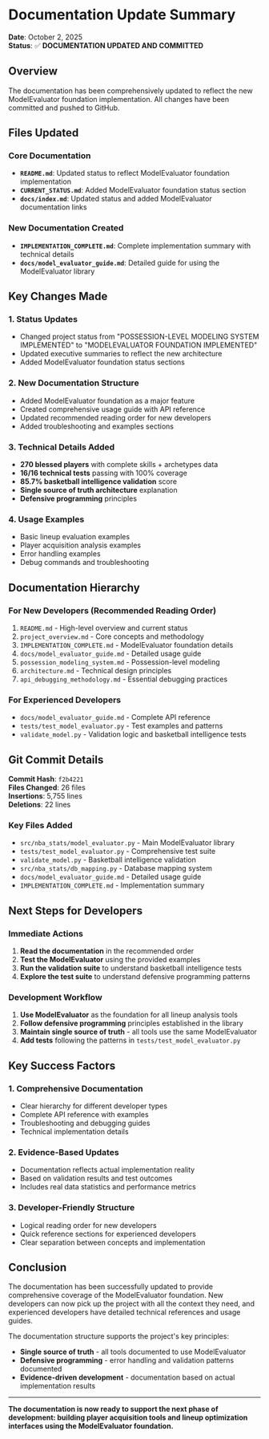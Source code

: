# Documentation Update Summary

**Date**: October 2, 2025  
**Status**: ✅ **DOCUMENTATION UPDATED AND COMMITTED**

## Overview

The documentation has been comprehensively updated to reflect the new ModelEvaluator foundation implementation. All changes have been committed and pushed to GitHub.

## Files Updated

### Core Documentation
- **`README.md`**: Updated status to reflect ModelEvaluator foundation implementation
- **`CURRENT_STATUS.md`**: Added ModelEvaluator foundation status section
- **`docs/index.md`**: Updated status and added ModelEvaluator documentation links

### New Documentation Created
- **`IMPLEMENTATION_COMPLETE.md`**: Complete implementation summary with technical details
- **`docs/model_evaluator_guide.md`**: Detailed guide for using the ModelEvaluator library

## Key Changes Made

### 1. Status Updates
- Changed project status from "POSSESSION-LEVEL MODELING SYSTEM IMPLEMENTED" to "MODELEVALUATOR FOUNDATION IMPLEMENTED"
- Updated executive summaries to reflect the new architecture
- Added ModelEvaluator foundation status sections

### 2. New Documentation Structure
- Added ModelEvaluator foundation as a major feature
- Created comprehensive usage guide with API reference
- Updated recommended reading order for new developers
- Added troubleshooting and examples sections

### 3. Technical Details Added
- **270 blessed players** with complete skills + archetypes data
- **16/16 technical tests** passing with 100% coverage
- **85.7% basketball intelligence validation** score
- **Single source of truth architecture** explanation
- **Defensive programming** principles

### 4. Usage Examples
- Basic lineup evaluation examples
- Player acquisition analysis examples
- Error handling examples
- Debug commands and troubleshooting

## Documentation Hierarchy

### For New Developers (Recommended Reading Order)
1. `README.md` - High-level overview and current status
2. `project_overview.md` - Core concepts and methodology
3. `IMPLEMENTATION_COMPLETE.md` - ModelEvaluator foundation details
4. `docs/model_evaluator_guide.md` - Detailed usage guide
5. `possession_modeling_system.md` - Possession-level modeling
6. `architecture.md` - Technical design principles
7. `api_debugging_methodology.md` - Essential debugging practices

### For Experienced Developers
- `docs/model_evaluator_guide.md` - Complete API reference
- `tests/test_model_evaluator.py` - Test examples and patterns
- `validate_model.py` - Validation logic and basketball intelligence tests

## Git Commit Details

**Commit Hash**: `f2b4221`  
**Files Changed**: 26 files  
**Insertions**: 5,755 lines  
**Deletions**: 22 lines

### Key Files Added
- `src/nba_stats/model_evaluator.py` - Main ModelEvaluator library
- `tests/test_model_evaluator.py` - Comprehensive test suite
- `validate_model.py` - Basketball intelligence validation
- `src/nba_stats/db_mapping.py` - Database mapping system
- `docs/model_evaluator_guide.md` - Detailed usage guide
- `IMPLEMENTATION_COMPLETE.md` - Implementation summary

## Next Steps for Developers

### Immediate Actions
1. **Read the documentation** in the recommended order
2. **Test the ModelEvaluator** using the provided examples
3. **Run the validation suite** to understand basketball intelligence tests
4. **Explore the test suite** to understand defensive programming patterns

### Development Workflow
1. **Use ModelEvaluator** as the foundation for all lineup analysis tools
2. **Follow defensive programming** principles established in the library
3. **Maintain single source of truth** - all tools use the same ModelEvaluator
4. **Add tests** following the patterns in `tests/test_model_evaluator.py`

## Key Success Factors

### 1. **Comprehensive Documentation**
- Clear hierarchy for different developer types
- Complete API reference with examples
- Troubleshooting and debugging guides
- Technical implementation details

### 2. **Evidence-Based Updates**
- Documentation reflects actual implementation reality
- Based on validation results and test outcomes
- Includes real data statistics and performance metrics

### 3. **Developer-Friendly Structure**
- Logical reading order for new developers
- Quick reference sections for experienced developers
- Clear separation between concepts and implementation

## Conclusion

The documentation has been successfully updated to provide comprehensive coverage of the ModelEvaluator foundation. New developers can now pick up the project with all the context they need, and experienced developers have detailed technical references and usage guides.

The documentation structure supports the project's key principles:
- **Single source of truth** - all tools documented to use ModelEvaluator
- **Defensive programming** - error handling and validation patterns documented
- **Evidence-driven development** - documentation based on actual implementation results

---

**The documentation is now ready to support the next phase of development: building player acquisition tools and lineup optimization interfaces using the ModelEvaluator foundation.**
